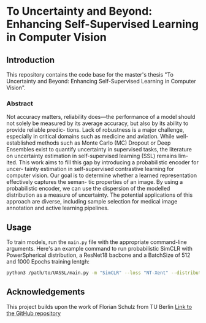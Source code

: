 # To Uncertainty and Beyond: Enhancing Self-Supervised Learning in Computer Vision

## Introduction 
This repository contains the code base for the master's thesis "To Uncertainty and Beyond: Enhancing Self-Supervised Learning in Computer Vision".

### Abstract
Not accuracy matters, reliability does—the performance of a model should not solely
be measured by its average accuracy, but also by its ability to provide reliable predic-
tions. Lack of robustness is a major challenge, especially in critical domains such as
medicine and aviation. While well-established methods such as Monte Carlo (MC)
Dropout or Deep Ensembles exist to quantify uncertainty in supervised tasks, the
literature on uncertainty estimation in self-supervised learning (SSL) remains lim-
ited.
This work aims to fill this gap by introducing a probabilistic encoder for uncer-
tainty estimation in self-supervised contrastive learning for computer vision. Our
goal is to determine whether a learned representation effectively captures the seman-
tic properties of an image. By using a probabilistic encoder, we can use the dispersion
of the modelled distribution as a measure of uncertainty. The potential applications
of this approach are diverse, including sample selection for medical image annotation
and active learning pipelines.

## Usage
To train models, run the `main.py` file with the appropriate command-line arguments. 
Here's an example command to run probabilistic SimCLR with PowerSpherical distribution, a ResNet18 bacbone and a BatchSize of 512 and 1000 Epochs training lentgh:
```bash
python3 /path/to/UASSL/main.py -m "SimCLR" --loss "NT-Xent" --distribution "powerspherical" --network "resnet18" --batch_size 512 --epochs 1000
```

## Acknowledgements

This project builds upon the work of Florian Schulz from TU Berlin [Link to the GitHub repository](https://github.com/FloCF/TorchSelfSup)
